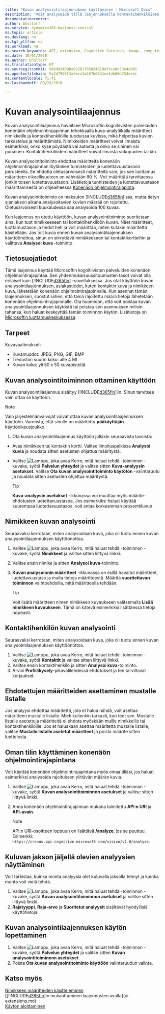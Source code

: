```yaml
---
title: "Kuvan analysointilaajennuksen käyttäminen | Microsoft Docs"
description: "Voit analysoida tällä laajennuksella kontaktihenkilöiden ja nimikkeiden kuvia ja etsiä määritteitä, mikä nopeuttaa niiden määrittämistä Business Central -sovelluksessa."
documentationcenter: 
author: bholtorf
ms.service: dynamics365-business-central
ms.topic: article
ms.devlang: na
ms.tgt_pltfrm: na
ms.workload: na
ms.search.keywords: API, extension, Cognitive Services, image, computer vision, attribute, tag, recognition
ms.date: 10/01/2018
ms.author: bholtorf
ms.translationtype: HT
ms.sourcegitcommit: 9dbd92409ba02281f008246194f3ce0c53e4e001
ms.openlocfilehash: 9a2d7999f3a4ecc3a597b6641ee1db69d754de4c
ms.contentlocale: fi-fi
ms.lasthandoff: 09/28/2018

---
```


# <a name="the-image-analyzer-extension"></a>Kuvan analysointilaajennus
Kuvan analysointilaajennus havaitsee Microsoftin kognitiivisten palveluiden konenäön ohjelmointirajapinnan tehokkaalla kuva-analytiikalla määritteet nimikkeille ja kontaktihenkilöille tuoduissa kuvissa, mikä helpottaa kuvien tarkastelua ja määrittämistä. Nimikkeiden määritteet voivat ilmaista esimerkiksi, onko kyse pöydästä vai autosta ja onko se sininen vai punainen. Kontaktihenkilöiden määritteet voivat ilmaista sukupuolen tai iän.

Kuvan analysointitoiminto ehdottaa määritteitä konenäön ohjelmointirajapinnan löytämien tunnisteiden ja luotettavuustasoon perusteella. Se ehdotta oletusarvoisesti määritteitä vain, jos sen luottamus määritteen oikeellisuuteen on vähintään 80 %. Voit määrittää tarvittaessa jonkin toisen luotettavuustason. Lisätietoja tunnisteiden ja luotettavuustason määrittämisestä on ohjeaiheessa [Konenäön ohjelmointirajapinta](https://go.microsoft.com/fwlink/?linkid=851476).  

Kuvan analysointitoiminto on maksuton [!INCLUDE[d365fin](includes/d365fin_md.md)]issa, mutta tietyn ajanjakson aikana analysoitavien kuvien määrää on rajoitettu. Oletusarvoisesti kuukaudessa saa analysoida 100 kuvaa.

Kun laajennus on otettu käyttöön, kuvan analysointitoiminto suoritetaan aina, kun tuot nimikkeeseen tai kontaktihenkilöön kuvan. Näet määritteet, luottamustason ja tiedot heti ja voit määrittää, miten kutakin määritettä käsitellään. Jos toit kuvia ennen kuvan analysointilaajennuksen käyttöönottoa, sinun on siirryttävä nimikkeeseen tai kontaktikortteihin ja valittava **Analysoi kuva** -toiminto.  

## <a name="privacy-notice"></a>Tietosuojatiedot
Tämä laajennus käyttää Microsoftin kognitiivisten palveluiden konenäön ohjelmointirajapintaa. Sen yhdenmukaisuussitoumusten tasot voivat olla erilaiset kuin [!INCLUDE[d365fin](includes/d365fin_md.md)] -sovelluksessa. Jos otat käyttöön kuvan analysointilaajennuksen, asiakastiedot, kuten kontaktin kuva ja nimikkeen kuva, lähetetään konenäön ohjelmointirajapinnalle. Kun asennat tämän laajennuksen, suostut siihen, että tämä rajoitettu määrä tietoja lähetetään konenäön ohjelmointirajapinnalle. Ota huomioon, että voit poistaa kuvan analysointilaajennuksen käytöstä tai poistaa sen asennuksen milloin tahansa, kun haluat keskeyttää tämän toiminnon käytön. Lisätietoja on [Microsoftin luottamuskeskuksessa](https://go.microsoft.com/fwlink/?linkid=851463).

## <a name="requirements"></a>Tarpeet
Kuvavaatimukset:

* Kuvamuodot: JPEG, PNG, GIF, BMP  
* Tiedoston suurin koko: alle 4 Mt  
* Kuvan koko: yli 50 x 50 kuvapistettä  

## <a name="to-enable-image-analyzer"></a>Kuvan analysointitoiminnon ottaminen käyttöön
Kuvan analysointilaajennus sisältyy [!INCLUDE[d365fin](includes/d365fin_md.md)]iin. Sinun tarvitsee vain ottaa se käyttöön.

> [!NOTE]  
> Vain järjestelmänvalvojat voivat ottaa kuvan analysointilaajennuksen käyttöön. Varmista, että sinulle on määritetty **pääkäyttäjän** käyttöoikeusjoukko.

1. Ota kuvan analysointilaajennus käyttöön jollakin seuraavista tavoista:

* Avaa nimikkeen tai kontaktin kortti. Valitse ilmoituspalkissa **Analysoi kuvia** ja noudata sitten asetusten ohjattua määritystä.  
* Valitse ![Lamppu, joka avaa Kerro, mitä haluat tehdä -toiminnon](media/ui-search/search_small.png "Kerro, mitä haluat tehdä") -kuvake, syötä **Palvelun yhteydet** ja valitse sitten **Kuva-analyysin asetukset**. Valitse **Ota kuvan analysointitoiminto käytötön** -valintaruutu ja noudata sitten asetusten ohjattua määritystä.  

    > [!TIP]  
    > **Kuva-analyysin asetukset** -ikkunassa voi muuttaa myös määrite-ehdotusten luotettavuustasoa. Jos esimerkiksi haluat käyttää suurempaa luotettavuustasoa, voit antaa korkeamman prosenttiluvun.

## <a name="to-analyze-an-image-of-an-item"></a>Nimikkeen kuvan analysointi
Seuraavaksi kerrotaan, miten analysoidaan kuva, joka oli tuotu ennen kuvan analysointilaajennuksen käyttöönottoa.  

1. Valitse ![Lamppu, joka avaa Kerro, mitä haluat tehdä -toiminnon](media/ui-search/search_small.png "Kerro, mitä haluat tehdä") -kuvake, syötä **Nimikkeet** ja valitse sitten liittyvä linkki.  
2. Valitse ensin nimike ja sitten **Analysoi kuva**-toiminto.  
3. **Kuvan analysoinnin määritteet** -ikkunassa on esillä havaitut määritteet, luotettavuustaso ja muita tietoja määritteestä. Määritä **suoritettavan toiminnon** vaihtoehdoilla, mitä määritteellä tehdään.  

    > [!TIP]  
    > Voit lisätä määritteen nimen nimikkeen kuvaukseen valitsemalla **Lisää nimikkeen kuvaukseen**. Tämä on kätevä esimerkiksi lisättäessä tietoja nopeasti.  

## <a name="to-analyze-a-picture-of-a-contact-person"></a>Kontaktihenkilön kuvan analysointi
Seuraavaksi kerrotaan, miten analysoidaan kuva, joka oli tuotu ennen kuvan analysointilaajennuksen käyttöönottoa.  

1. Valitse ![Lamppu, joka avaa Kerro, mitä haluat tehdä -toiminnon](media/ui-search/search_small.png "Kerro, mitä haluat tehdä") -kuvake, syötä **Kontaktit** ja valitse sitten liittyvä linkki.  
2. Valitse ensin kontaktihenkilö ja sitten **Analysoi kuva**-toiminto.  
3. Arvioi **Profiilikysely**-pikavälilehdessä ehdotukset ja tee tarvittavat korjaukset.  

## <a name="blacklisting-suggested-attributes"></a>Ehdotettujen määritteiden asettaminen mustalle listalle
Jos analyysi ehdottaa määritettä, jota et halua nähdä, voit asettaa määritteen mustalle listalle. Mieti kuitenkin tarkasti, kun teet sen. Mustalle listalle asetettuja määritteitä ei ehdota myöskään muille nimikkeille tai kontaktihenkilöille. Jos et haluakaan asettaa määritettä mustalle listalle, valitse **Mustalle listalle asetetut määritteet** ja poista määrite sitten luettelosta.

## <a name="to-use-your-own-account-for-the-computer-vision-api"></a>Oman tilin käyttäminen konenäön ohjelmointirajapintana
Voit käyttää konenäön ohjelmointirajapintana myös omaa tiliäsi, jos haluat esimerkiksi analysoida rajoituksen ylittävän määrän kuvia.  

1. Valitse ![Lamppu, joka avaa Kerro, mitä haluat tehdä -toiminnon](media/ui-search/search_small.png "Kerro, mitä haluat tehdä") -kuvake, syötä **Kuvan analysointitoiminnon asetukset** ja valitse sitten liittyvä linkki.  
2. Anna konenäön ohjelmointirajapinnan mukana toimitettu **API:n URI** ja **API-avain**.  

    > [!NOTE]  
    > API:n URI-osoitteen loppuun on lisättävä **/analyze**, jos se puuttuu. Esimerkki: ```https://cronus.api.cognitive.microsoft.com/vision/v1.0/analyze```.

## <a name="to-see-how-many-analyses-you-have-left-in-the-current-period"></a>Kuluvan jakson jäljellä olevien analyysien näyttäminen
Voit tarkistaa, kuinka monta analyysia olet kuluvalla jaksolla tehnyt ja kuinka monta voit vielä tehdä.  

1. Valitse ![Lamppu, joka avaa Kerro, mitä haluat tehdä -toiminnon](media/ui-search/search_small.png "Kerro, mitä haluat tehdä") -kuvake, syötä **Kuvan analysointitoiminnon asetukset** ja valitse sitten liittyvä linkki.  
2. **Rajatyyppi**, **Raja-arvo** ja **Suoritetut analyysit** sisältävät hyödyllisiä käyttötietoja.  

## <a name="to-stop-using-the-image-analyzer-extension"></a>Kuvan analysointilaajennuksen käytön lopettaminen
1. Valitse ![Lamppu, joka avaa Kerro, mitä haluat tehdä -toiminnon](media/ui-search/search_small.png "Kerro, mitä haluat tehdä") -kuvake, syötä **Palvelun yhteydet** ja valitse sitten **Kuvan analysointitoiminnon asetukset**.  
2. Poista **Ota kuvan analysointitoiminto käyttöön** valintaruudun valinta.  

## <a name="see-also"></a>Katso myös
[Nimikkeen määritteiden käsitteleminen](inventory-how-work-item-attributes.md)  
[[!INCLUDE[d365fin](includes/d365fin_md.md)]in mukauttaminen laajennusten avulla](ui-extensions.md)  
[Käytön aloittaminen](product-get-started.md)  

